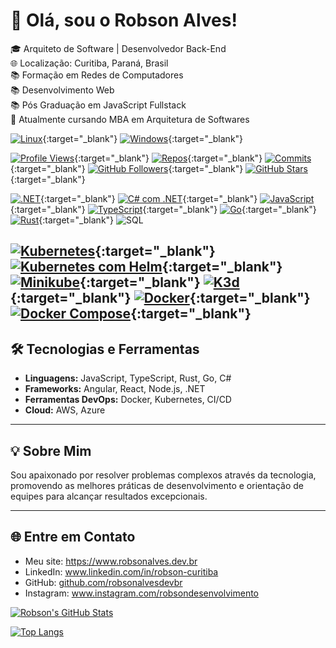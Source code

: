 # 👋 Olá, sou o Robson Alves!

🎓 Arquiteto de Software | Desenvolvedor Back-End  
🌐 Localização: Curitiba, Paraná, Brasil  
📚 Formação em Redes de Computadores  
📚 Desenvolvimento Web  
📚 Pós Graduação em JavaScript Fullstack  
🚀 Atualmente cursando MBA em Arquitetura de Softwares  

[![Linux](https://img.shields.io/badge/Linux-FCC624?logo=linux&logoColor=black&style=flat-square)](https://www.kernel.org){:target="_blank"}
[![Windows](https://img.shields.io/badge/Windows-0078D6?logo=windows&logoColor=white&style=flat-square)](https://www.microsoft.com/pt-br/windows){:target="_blank"}

[![Profile Views](https://komarev.com/ghpvc/?username=robsonalvesdevbr&color=blue)](https://www.robsonalves.dev.br){:target="_blank"}
[![Repos](https://badges.pufler.dev/repos/robsonalvesdevbr)](https://www.robsonalves.dev.br){:target="_blank"}
[![Commits](https://badges.pufler.dev/commits/monthly/robsonalvesdevbr)](https://www.robsonalves.dev.br){:target="_blank"}
[![GitHub Followers](https://img.shields.io/github/followers/robsonalvesdevbr?style=social)](https://www.robsonalves.dev.br){:target="_blank"}
[![GitHub Stars](https://img.shields.io/github/stars/robsonalvesdevbr?style=social)](https://www.robsonalves.dev.br){:target="_blank"}

[![.NET](https://img.shields.io/badge/.NET-512BD4?logo=dotnet&logoColor=white&style=flat-square)](https://dotnet.microsoft.com/pt-br/){:target="_blank"}
[![C# com .NET](https://img.shields.io/badge/C%23%20com%20.NET-512BD4?logo=dotnet&logoColor=white&style=flat-square)](https://dotnet.microsoft.com/pt-br/){:target="_blank"}
[![JavaScript](https://img.shields.io/badge/JavaScript-F7DF1E?logo=javascript&logoColor=black&style=flat-square)](https://developer.mozilla.org/pt-BR/docs/Web/JavaScript){:target="_blank"}
[![TypeScript](https://img.shields.io/badge/TypeScript-007ACC?logo=typescript&logoColor=white&style=flat-square)](https://www.typescriptlang.org/){:target="_blank"}
[![Go](https://img.shields.io/badge/Go-00ADD8?logo=go&logoColor=white&style=flat-square)](https://go.dev/){:target="_blank"}
[![Rust](https://img.shields.io/badge/Rust-000000?logo=rust&logoColor=white&style=flat-square)](https://www.rust-lang.org/){:target="_blank"}
![SQL](https://img.shields.io/badge/SQL-336791?logo=postgresql&logoColor=white&style=flat-square)

[![Kubernetes](https://img.shields.io/badge/Kubernetes-326CE5?logo=kubernetes&logoColor=white&style=flat-square)](https://kubernetes.io){:target="_blank"}
[![Kubernetes com Helm](https://img.shields.io/badge/Kubernetes%20com%20Helm-0F1689?logo=helm&logoColor=white&style=flat-square)](https://helm.sh/){:target="_blank"}
[![Minikube](https://img.shields.io/badge/Minikube-FCC624?logo=kubernetes&logoColor=white&style=flat-square)](https://minikube.sigs.k8s.io/){:target="_blank"}
[![K3d](https://img.shields.io/badge/K3d-FF9900?logo=k3s&logoColor=white&style=flat-square)](https://k3d.io/stable/){:target="_blank"}
[![Docker](https://img.shields.io/badge/Docker-2496ED?logo=docker&logoColor=white&style=flat-square)](https://www.docker.com/){:target="_blank"}
[![Docker Compose](https://img.shields.io/badge/Docker%20Compose-2496ED?logo=docker&logoColor=white&style=flat-square)](https://www.docker.com/){:target="_blank"}
---

## 🛠️ Tecnologias e Ferramentas
- **Linguagens:** JavaScript, TypeScript, Rust, Go, C#
- **Frameworks:** Angular, React, Node.js, .NET
- **Ferramentas DevOps:** Docker, Kubernetes, CI/CD
- **Cloud:** AWS, Azure

---

## 💡 Sobre Mim
Sou apaixonado por resolver problemas complexos através da tecnologia, promovendo as melhores práticas de desenvolvimento e orientação de equipes para alcançar resultados excepcionais.

---

## 🌐 Entre em Contato
<ul>
  <li>Meu site: <a href="https://www.robsonalves.dev.br" target="_blank">https://www.robsonalves.dev.br</a></li>
  <li>LinkedIn: <a href="https://www.linkedin.com/in/robson-curitiba" target="_blank">www.linkedin.com/in/robson-curitiba</a></li>
  <li>GitHub: <a href="https://github.com/robsonalvesdevbr" target="_blank">github.com/robsonalvesdevbr</a></li>
  <li>Instagram: <a href="https://www.instagram.com/robsondesenvolvimento" target="_blank">www.instagram.com/robsondesenvolvimento</a></li>
</ul>


[![Robson's GitHub Stats](https://github-readme-stats.vercel.app/api?username=robsonalvesdevbr&show_icons=true&theme=radical)](https://www.robsonalves.dev.br)

[![Top Langs](https://github-readme-stats.vercel.app/api/top-langs/?username=robsonalvesdevbr&layout=compact&&langs_count=10&theme=radical)](https://www.robsonalves.dev.br)
